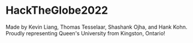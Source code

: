 # HackTheGlobe2022

Made by Kevin Liang, Thomas Tesselaar, Shashank Ojha, and Hank Kohn. Proudly representing Queen's University from Kingston, Ontario!
